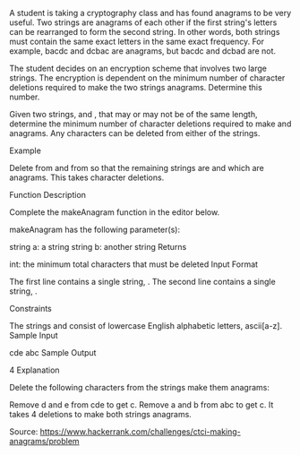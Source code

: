 A student is taking a cryptography class and has found anagrams to be very useful. Two strings are anagrams of each other if the first string's letters can be rearranged to form the second string. In other words, both strings must contain the same exact letters in the same exact frequency. For example, bacdc and dcbac are anagrams, but bacdc and dcbad are not.

The student decides on an encryption scheme that involves two large strings. The encryption is dependent on the minimum number of character deletions required to make the two strings anagrams. Determine this number.

Given two strings,  and , that may or may not be of the same length, determine the minimum number of character deletions required to make  and  anagrams. Any characters can be deleted from either of the strings.

Example


Delete  from  and  from  so that the remaining strings are  and  which are anagrams. This takes  character deletions.

Function Description

Complete the makeAnagram function in the editor below.

makeAnagram has the following parameter(s):

string a: a string
string b: another string
Returns

int: the minimum total characters that must be deleted
Input Format

The first line contains a single string, .
The second line contains a single string, .

Constraints

The strings  and  consist of lowercase English alphabetic letters, ascii[a-z].
Sample Input

cde
abc
Sample Output

4
Explanation

Delete the following characters from the strings make them anagrams:

Remove d and e from cde to get c.
Remove a and b from abc to get c.
It takes 4 deletions to make both strings anagrams.


Source: https://www.hackerrank.com/challenges/ctci-making-anagrams/problem
